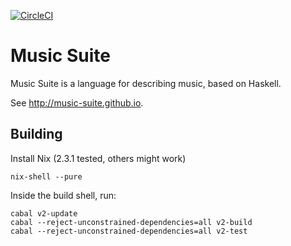 [![CircleCI](https://circleci.com/gh/hanshoglund/music-suite.svg?style=svg)](https://circleci.com/gh/hanshoglund/music-suite)

# Music Suite

Music Suite is a language for describing music, based on Haskell.

See <http://music-suite.github.io>.

## Building


Install Nix (2.3.1 tested, others might work)

```
nix-shell --pure
```

Inside the build shell, run:

```
cabal v2-update
cabal --reject-unconstrained-dependencies=all v2-build
cabal --reject-unconstrained-dependencies=all v2-test
```


